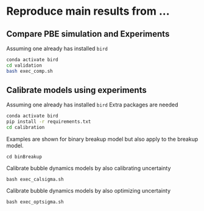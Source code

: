 # Reproduce main results from ...

## Compare PBE simulation and Experiments

Assuming one already has installed `bird`

```bash
conda activate bird
cd validation
bash exec_comp.sh
```

## Calibrate models using experiments

Assuming one already has installed `bird`
Extra packages are needed

```bash
conda activate bird
pip install -r requirements.txt
cd calibration
```

Examples are shown for binary breakup model but also apply to the breakup model.

`cd binBreakup`

Calibrate bubble dynamics models by also calibrating uncertainty

`bash exec_calsigma.sh`

Calibrate bubble dynamics models by also optimizing uncertainty

`bash exec_optsigma.sh`
 
